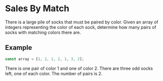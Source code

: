 # Sales By Match

There is a large pile of socks that must be paired by color. Given an array of integers representing
the color of each sock, determine how many pairs of socks with matching colors there are.

## Example

```ts
const array = [1, 2, 1, 2, 1, 3, 2];
```

There is one pair of color 1 and one of color 2. There are three odd socks left, one of each color.
The number of pairs is 2.

